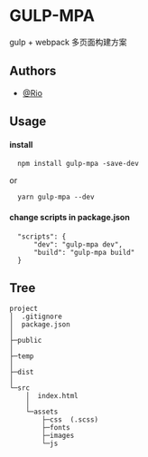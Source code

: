 
# GULP-MPA

gulp + webpack 多页面构建方案


## Authors

- [@Rio](https://www.github.com/darknessYue)


## Usage

#### install

```
  npm install gulp-mpa -save-dev
```
or
```
  yarn gulp-mpa --dev
```
#### change scripts in package.json

```
  "scripts": {
      "dev": "gulp-mpa dev",
      "build": "gulp-mpa build"
  }
```


## Tree
```http
project
│  .gitignore
│  package.json
│       
├─public
│       
├─temp
│   
├─dist  
│              
└─src
    │  index.html
    │  
    └─assets
        ├─css  (.scss)
        ├─fonts
        ├─images
        └─js
```